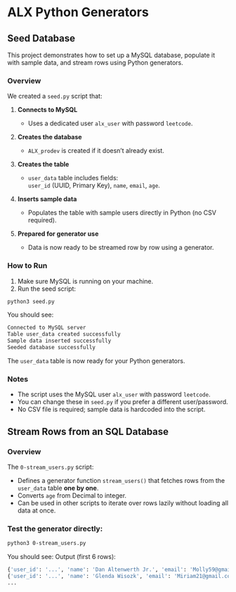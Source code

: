 # ALX Python Generators 

## Seed Database

This project demonstrates how to set up a MySQL database, populate it with sample data, and stream rows using Python generators.

### Overview

We created a `seed.py` script that:

1. **Connects to MySQL**  
   - Uses a dedicated user `alx_user` with password `leetcode`.

2. **Creates the database**  
   - `ALX_prodev` is created if it doesn’t already exist.

3. **Creates the table**  
   - `user_data` table includes fields:  
     `user_id` (UUID, Primary Key), `name`, `email`, `age`.

4. **Inserts sample data**  
   - Populates the table with sample users directly in Python (no CSV required).

5. **Prepared for generator use**  
   - Data is now ready to be streamed row by row using a generator.

### How to Run

1. Make sure MySQL is running on your machine.
2. Run the seed script:

```bash
python3 seed.py
```
You should see:

```bash
Connected to MySQL server
Table user_data created successfully
Sample data inserted successfully
Seeded database successfully
```

The `user_data` table is now ready for your Python generators.

### Notes
- The script uses the MySQL user `alx_user` with password `leetcode`.
- You can change these in `seed.py` if you prefer a different user/password.
- No CSV file is required; sample data is hardcoded into the script.

## Stream Rows from an SQL Database

### Overview
The `0-stream_users.py` script:
- Defines a generator function `stream_users()` that fetches rows from the `user_data` table **one by one**.
- Converts `age` from Decimal to integer.
- Can be used in other scripts to iterate over rows lazily without loading all data at once.

### Test the generator directly:
```bash
python3 0-stream_users.py
```

You should see: Output (first 6 rows):
```python
{'user_id': '...', 'name': 'Dan Altenwerth Jr.', 'email': 'Molly59@gmail.com', 'age': 67}
{'user_id': '...', 'name': 'Glenda Wisozk', 'email': 'Miriam21@gmail.com', 'age': 119}
...
```
